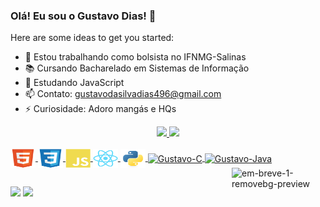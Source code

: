 ### Olá! Eu sou o Gustavo Dias! 👋

Here are some ideas to get you started:

- 🔭 Estou trabalhando como bolsista no IFNMG-Salinas
- 📚 Cursando Bacharelado em Sistemas de Informação
- 🌱 Estudando JavaScript
- 📫 Contato: gustavodasilvadias496@gmail.com
- ⚡ Curiosidade: Adoro mangás e HQs

<div align="center">
  <a href="https://github.com/GustavoDias496">
  <img height="180em" src="https://github-readme-stats.vercel.app/api?username=GustavoDias496&show_icons=true&theme=dracula&include_all_commits=true&count_private=true"/>
  <img height="180em" src="https://github-readme-stats.vercel.app/api/top-langs/?username=GustavoDias496&layout=compact&langs_count=7&theme=dracula"/>
</div>

<div style="display: inline_block"><br>
  <img align="center" alt="Gustavo-HTML" height="30" width="40" src="https://raw.githubusercontent.com/devicons/devicon/master/icons/html5/html5-original.svg">
  <img align="center" alt="Gustavo-CSS" height="30" width="40" src="https://raw.githubusercontent.com/devicons/devicon/master/icons/css3/css3-original.svg">
  <img align="center" alt="Gustavo-Js" height="30" width="40" src="https://raw.githubusercontent.com/devicons/devicon/master/icons/javascript/javascript-plain.svg">
  <img align="center" alt="Gustavo-React" height="30" width="40" src="https://raw.githubusercontent.com/devicons/devicon/master/icons/react/react-original.svg">
  <img align="center" alt="Gustavo-Python" height="30" width="40" src="https://raw.githubusercontent.com/devicons/devicon/master/icons/python/python-original.svg">
  <img align="center" alt="Gustavo-C" height="30" width="40"
  src="https://cdn.jsdelivr.net/gh/devicons/devicon/icons/c/c-original.svg">
  <img align="center" alt="Gustavo-Java" height="30" width="40" src="https://cdn.jsdelivr.net/gh/devicons/devicon/icons/java/java-original.svg" />
  <a href="https://imgbb.com/"><img src="https://i.ibb.co/HFc0Sgt/em-breve-1-removebg-preview.png" alt="em-breve-1-removebg-preview" border="0" height="150" width="150" align="right"></a>
</div>

##

<div>
  <a href = "mailto:gustavodasilvadias496@gmail.com"><img src="https://img.shields.io/badge/-Gmail-%23333?style=for-the-badge&logo=gmail&logoColor=white" target="_blank"></a>
  <a href="https://www.linkedin.com/in/gustavo-da-silva-dias-27a479237/" target="_blank"><img src="https://img.shields.io/badge/-LinkedIn-%230077B5?style=for-the-badge&logo=linkedin&logoColor=white" target="_blank"></a> 
</div>
